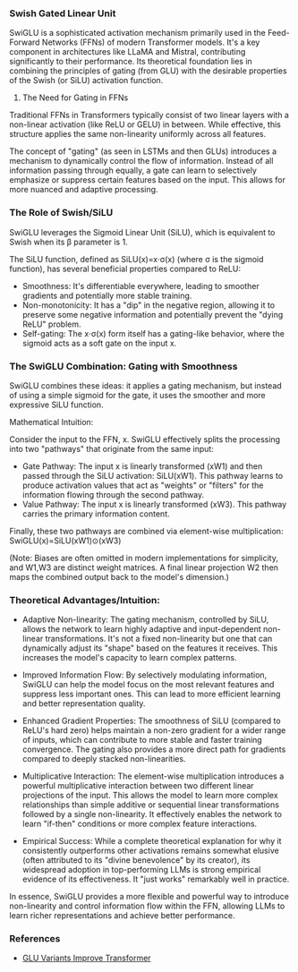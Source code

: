 
### Swish Gated Linear Unit

SwiGLU is a sophisticated activation mechanism primarily used in the Feed-Forward Networks (FFNs) of modern Transformer models. It's a key component in architectures like LLaMA and Mistral, contributing significantly to their performance. Its theoretical foundation lies in combining the principles of gating (from GLU) with the desirable properties of the Swish (or SiLU) activation function.

1. The Need for Gating in FFNs

Traditional FFNs in Transformers typically consist of two linear layers with a non-linear activation (like ReLU or GELU) in between. While effective, this structure applies the same non-linearity uniformly across all features.

The concept of "gating" (as seen in LSTMs and then GLUs) introduces a mechanism to dynamically control the flow of information. Instead of all information passing through equally, a gate can learn to selectively emphasize or suppress certain features based on the input. This allows for more nuanced and adaptive processing.

### The Role of Swish/SiLU

SwiGLU leverages the Sigmoid Linear Unit (SiLU), which is equivalent to Swish when its β parameter is 1.

The SiLU function, defined as SiLU(x)=x⋅σ(x) (where σ is the sigmoid function), has several beneficial properties compared to ReLU:
- Smoothness: It's differentiable everywhere, leading to smoother gradients and potentially more stable training.
- Non-monotonicity: It has a "dip" in the negative region, allowing it to preserve some negative information and potentially prevent the "dying ReLU" problem.
- Self-gating: The x⋅σ(x) form itself has a gating-like behavior, where the sigmoid acts as a soft gate on the input x.

### The SwiGLU Combination: Gating with Smoothness

SwiGLU combines these ideas: it applies a gating mechanism, but instead of using a simple sigmoid for the gate, it uses the smoother and more expressive SiLU function.

Mathematical Intuition:

Consider the input to the FFN, x. SwiGLU effectively splits the processing into two "pathways" that originate from the same input:

- Gate Pathway: The input x is linearly transformed (xW1) and then passed through the SiLU activation: SiLU(xW1). This pathway learns to produce activation values that act as "weights" or "filters" for the information flowing through the second pathway.
- Value Pathway: The input x is linearly transformed (xW3). This pathway carries the primary information content.

Finally, these two pathways are combined via element-wise multiplication:
SwiGLU(x)=SiLU(xW1)⊙(xW3)

(Note: Biases are often omitted in modern implementations for simplicity, and W1,W3 are distinct weight matrices. A final linear projection W2 then maps the combined output back to the model's dimension.)

### Theoretical Advantages/Intuition:

- Adaptive Non-linearity: The gating mechanism, controlled by SiLU, allows the network to learn highly adaptive and input-dependent non-linear transformations. It's not a fixed non-linearity but one that can dynamically adjust its "shape" based on the features it receives. This increases the model's capacity to learn complex patterns.

- Improved Information Flow: By selectively modulating information, SwiGLU can help the model focus on the most relevant features and suppress less important ones. This can lead to more efficient learning and better representation quality.

- Enhanced Gradient Properties: The smoothness of SiLU (compared to ReLU's hard zero) helps maintain a non-zero gradient for a wider range of inputs, which can contribute to more stable and faster training convergence. The gating also provides a more direct path for gradients compared to deeply stacked non-linearities.

- Multiplicative Interaction: The element-wise multiplication introduces a powerful multiplicative interaction between two different linear projections of the input. This allows the model to learn more complex relationships than simple additive or sequential linear transformations followed by a single non-linearity. It effectively enables the network to learn "if-then" conditions or more complex feature interactions.

- Empirical Success: While a complete theoretical explanation for why it consistently outperforms other activations remains somewhat elusive (often attributed to its "divine benevolence" by its creator), its widespread adoption in top-performing LLMs is strong empirical evidence of its effectiveness. It "just works" remarkably well in practice.

In essence, SwiGLU provides a more flexible and powerful way to introduce non-linearity and control information flow within the FFN, allowing LLMs to learn richer representations and achieve better performance.

### References

- [GLU Variants Improve Transformer](https://arxiv.org/abs/2002.05202)